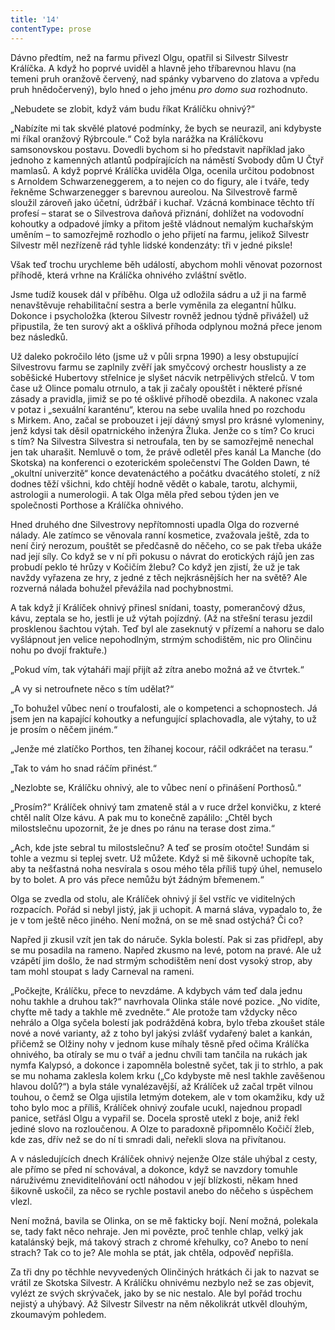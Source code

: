 ```yaml
---
title: '14'
contentType: prose
---
```


<section>

Dávno předtím, než na farmu přivezl Olgu, opatřil si Silvestr Silvestr Králíčka. A když ho poprvé uviděl a hlavně jeho tříbarevnou hlavu (na temeni pruh oranžově červený, nad spánky vybarveno do zlatova a vpředu pruh hnědočervený), bylo hned o jeho jménu _pro domo sua_ rozhodnuto.

„Nebudete se zlobit, když vám budu říkat Králíčku ohnivý?“

„Nabízíte mi tak skvělé platové podmínky, že bych se neurazil, ani kdybyste mi říkal oranžový Rýbrcoule.“ Což byla narážka na Králíčkovu samsonovskou postavu. Dovedli bychom si ho představit například jako jednoho z kamenných atlantů podpírajících na náměstí Svobody dům U Čtyř mamlasů. A když poprvé Králíčka uviděla Olga, ocenila určitou podobnost s Arnoldem Schwarzeneggerem, a to nejen co do figury, ale i tváře, tedy řekněme Schwarzenegger s barevnou aureolou. Na Silvestrově farmě sloužil zároveň jako účetní, údržbář i kuchař. Vzácná kombinace těchto tří profesí – starat se o Silvestrova daňová přiznání, dohlížet na vodovodní kohoutky a odpadové jímky a přitom ještě vládnout nemalým kuchařským uměním – to samozřejmě rozhodlo o jeho přijetí na farmu, jelikož Silvestr Silvestr měl nezřízeně rád tyhle lidské kondenzáty: tři v jedné piksle!

Však teď trochu urychleme běh událostí, abychom mohli věnovat pozornost příhodě, která vrhne na Králíčka ohnivého zvláštní světlo.

Jsme tudíž kousek dál v příběhu. Olga už odložila sádru a už ji na farmě nenavštěvuje rehabilitační sestra a berle vyměnila za elegantní hůlku. Dokonce i psycholožka (kterou Silvestr rovněž jednou týdně přivážel) už připustila, že ten surový akt a ošklivá příhoda odplynou možná přece jenom bez následků.

</section>

<section>

Už daleko pokročilo léto (jsme už v půli srpna 1990) a lesy obstupující Silvestrovu farmu se zaplnily zvěří jak smyčcový orchestr houslisty a ze soběšické Hubertovy střelnice je slyšet nácvik ne­trpělivých střelců. V tom čase už Olince pomalu otrnulo, a tak ji začaly opouštět i některé přísné zásady a pravidla, jimiž se po té ošklivé příhodě obezdila. A nakonec vzala v potaz i „sexuální karanténu“, kterou na sebe uvalila hned po rozchodu s Mirkem. Ano, začal se probouzet i její dávný smysl pro krásné vylomeniny, jenž kdysi tak děsil opatrnického inženýra Žluka. Jenže co s tím? Co kruci s tím? Na Silvestra Silvestra si netroufala, ten by se samozřejmě nenechal jen tak uharašit. Nemluvě o tom, že právě odletěl přes kanál La Manche (do Skotska) na konferenci o ezoterickém společenství The Golden Dawn, té „okultní univerzitě“ konce devatenáctého a počátku dvacátého století, z níž dodnes těží všichni, kdo chtějí hodně vědět o kabale, tarotu, alchymii, astrologii a numerologii. A tak Olga měla před sebou týden jen ve společnosti Porthose a Králíčka ohnivého.

Hned druhého dne Silvestrovy nepřítomnosti upadla Olga do rozverné nálady. Ale zatímco se věnovala ranní kosmetice, zvažovala ještě, zda to není čirý nerozum, pouštět se předčasně do něčeho, co se pak třeba ukáže nad její síly. Co když se v ní při pokusu o návrat do erotických rájů jen zas probudí peklo té hrůzy v Kočičím žlebu? Co když jen zjistí, že už je tak navždy vyřazena ze hry, z jedné z těch nejkrásnějších her na světě? Ale rozverná nálada bohužel převážila nad pochybnostmi.

A tak když jí Králíček ohnivý přinesl snídani, toasty, pomerančový džus, kávu, zeptala se ho, jestli je už výtah pojízdný. (Až na střešní terasu jezdil prosklenou šachtou výtah. Teď byl ale zaseknutý v přízemí a nahoru se dalo vyšlápnout jen velice nepohodlným, strmým schodištěm, nic pro Olinčinu nohu po dvojí fraktuře.)

„Pokud vím, tak výtaháři mají přijít až zítra anebo možná až ve čtvrtek.“

„A vy si netroufnete něco s tím udělat?“

„To bohužel vůbec není o troufalosti, ale o kompetenci a schopnostech. Já jsem jen na kapající kohoutky a nefungující splachovadla, ale výtahy, to už je prosím o něčem jiném.“

„Jenže mé zlatíčko Porthos, ten žíhanej kocour, ráčil odkráčet na terasu.“

„Tak to vám ho snad ráčím přinést.“

„Nezlobte se, Králíčku ohnivý, ale to vůbec není o přinášení Porthosů.“

„Prosím?“ Králíček ohnivý tam zmateně stál a v ruce držel konvičku, z které chtěl nalít Olze kávu. A pak mu to konečně zapálilo: „Chtěl bych milostslečnu upozornit, že je dnes po ránu na terase dost zima.“

„Ach, kde jste sebral tu milostslečnu? A teď se prosím otočte! Sundám si tohle a vezmu si teplej svetr. Už můžete. Když si mě šikovně uchopíte tak, aby ta nešťastná noha nesvírala s osou mého těla příliš tupý úhel, nemuselo by to bolet. A pro vás přece nemůžu být žádným břemenem.“

Olga se zvedla od stolu, ale Králíček ohnivý jí šel vstříc ve viditelných rozpacích. Pořád si nebyl jistý, jak ji uchopit. A marná sláva, vypadalo to, že je v tom ještě něco jiného. Není možná, on se mě snad ostýchá? Či co?

Napřed ji zkusil vzít jen tak do náruče. Sykla bolestí. Pak si zas přidřepl, aby se mu posadila na rameno. Napřed zkusmo na levé, potom na pravé. Ale už vzápětí jim došlo, že nad strmým schodištěm není dost vysoký strop, aby tam mohl stoupat s lady Carneval na rameni.

„Počkejte, Králíčku, přece to nevzdáme. A kdybych vám teď dala jednu nohu takhle a druhou tak?“ navrhovala Olinka stále nové pozice. „No vidíte, chyťte mě tady a takhle mě zvedněte.“ Ale protože tam vždycky něco nehrálo a Olga syčela bolestí jak po­drážděná kobra, bylo třeba zkoušet stále nové a nové varianty, až z toho byl jakýsi zvlášť vydařený balet a kankán, přičemž se Olžiny nohy v jednom kuse míhaly těsně před očima Králíčka ohnivého, ba otíraly se mu o tvář a jednu chvíli tam tančila na rukách jak nymfa Kalypsó, a dokonce i zapomněla bolestně syčet, tak ji to strhlo, a pak se mu nohama zaklesla kolem krku („Co kdybyste mě nesl takhle zavěšenou hlavou dolů?“) a byla stále vynalézavější, až Králíček už začal trpět vilnou touhou, o čemž se Olga ujistila letmým dotekem, ale v tom okamžiku, kdy už toho bylo moc a příliš, Králíček ohnivý zoufale ucukl, najednou propadl panice, setřásl Olgu a vypařil se. Docela sprostě utekl z boje, aniž řekl jediné slovo na rozloučenou. A Olze to paradoxně připomnělo Kočičí žleb, kde zas, dřív než se do ní ti smradi dali, neřekli slova na přivítanou.

A v následujících dnech Králíček ohnivý nejenže Olze stále uhýbal z cesty, ale přímo se před ní schovával, a dokonce, když se navzdory tomuhle náruživému zneviditelňování octl náhodou v její blízkosti, někam hned šikovně uskočil, za něco se rychle postavil anebo do něčeho s úspěchem vlezl.

Není možná, bavila se Olinka, on se mě fakticky bojí. Není možná, polekala se, tady fakt něco nehraje. Jen mi povězte, proč tenhle chlap, velký jak katalánský bejk, má takový strach z chromé křehulky, co? Anebo to není strach? Tak co to je? Ale mohla se ptát, jak chtěla, odpověď nepřišla.

</section>

<section>

Za tři dny po těchhle nevyvedených Olinčiných hrátkách či jak to nazvat se vrátil ze Skotska Silvestr. A Králíčku ohnivému nezbylo než se zas objevit, vylézt ze svých skrývaček, jako by se nic nestalo. Ale byl pořád trochu nejistý a uhýbavý. Až Silvestr Silvestr na něm několikrát utkvěl dlouhým, zkoumavým pohledem.

</section>
